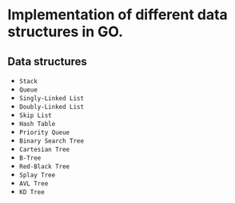 # Implementation of different data structures in GO.

## Data structures

* `Stack`
* `Queue`
* `Singly-Linked List`
* `Doubly-Linked List`
* `Skip List`
* `Hash Table`
* `Priority Queue`
* `Binary Search Tree`
* `Cartesian Tree`
* `B-Tree`
* `Red-Black Tree`
* `Splay Tree`
* `AVL Tree`
* `KD Tree`
